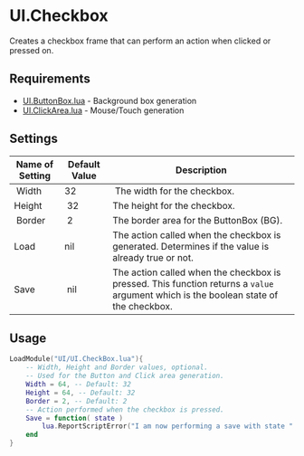 # UI.Checkbox
Creates a checkbox frame that can perform an action when clicked or pressed on.

## Requirements
- [UI.ButtonBox.lua](UI.ButtonBox.md) - Background box generation
- [UI.ClickArea.lua](UI.ClickArea.md) - Mouse/Touch generation

## Settings

| Name of Setting | Default Value | Description |
| --------------- | ------------- | ----------- |
| Width | 32 | The width for the checkbox.
| Height | 32 | The height for the checkbox.
| Border | 2 | The border area for the ButtonBox (BG).
| Load | nil | The action called when the checkbox is generated. Determines if the value is already true or not.
| Save | nil | The action called when the checkbox is pressed. This function returns a `value` argument which is the boolean state of the checkbox.

## Usage
```lua
LoadModule("UI/UI.CheckBox.lua"){
	-- Width, Height and Border values, optional.
	-- Used for the Button and Click area generation.
    Width = 64, -- Default: 32
    Height = 64, -- Default: 32
    Border = 2, -- Default: 2
	-- Action performed when the checkbox is pressed.
    Save = function( state )
        lua.ReportScriptError("I am now performing a save with state " .. tostring(state))
    end
}
```